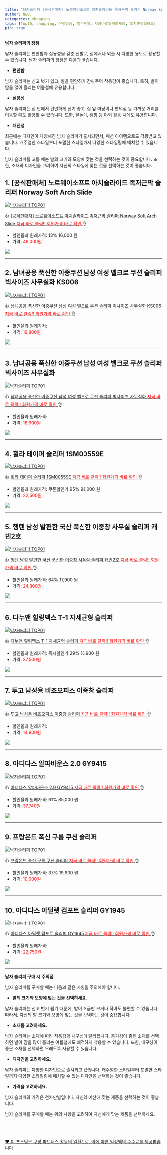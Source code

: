 ```yaml
---
title: "남자슬리퍼 [공식판매처] 노르웨이소프트 아치슬라이드 족저근막 슬리퍼 Norway Soft Arch Slide 필수 필요 추천 제품 비교 최저 가격 비교 장점 구매 후기 구매평"
author: NEO.
categories: shopping
tags: [Top10, shopping, 유행상품, 필수구매, 지금바로클릭하세요, 놓치면후회해요]
pin: true
---
```

**남자 슬리퍼의 장점**

남자 슬리퍼는 편안함과 실용성을 갖춘 신발로, 집에서나 외출 시 다양한 용도로 활용할 수 있습니다. 남자 슬리퍼의 장점은 다음과 같습니다.

* **편안함**

남자 슬리퍼는 신고 벗기 쉽고, 발을 편안하게 감싸주어 착용감이 좋습니다. 특히, 발이 땀을 많이 흘리는 여름철에 유용합니다.

* **실용성**

남자 슬리퍼는 집 안에서 편안하게 신기 좋고, 집 앞 마당이나 편의점 등 가까운 거리를 이동할 때도 활용할 수 있습니다. 또한, 물놀이, 캠핑 등 야외 활동 시에도 유용합니다.

* **패션성**

최근에는 디자인이 다양해진 남자 슬리퍼가 출시되면서, 패션 아이템으로도 각광받고 있습니다. 캐주얼한 스타일부터 포멀한 스타일까지 다양한 스타일링에 매치할 수 있습니다.

남자 슬리퍼를 고를 때는 발의 크기와 모양에 맞는 것을 선택하는 것이 중요합니다. 또한, 소재와 디자인을 고려하여 자신의 스타일에 맞는 것을 선택하는 것이 좋습니다.

   

## 1. [공식판매처] 노르웨이소프트 아치슬라이드 족저근막 슬리퍼 Norway Soft Arch Slide

[![남자슬리퍼 TOP01](https://thumbnail6.coupangcdn.com/thumbnails/remote/490x490ex/image/vendor_inventory/8e58/f279d56bbcc9af4d6eb06cffedbca3896c997bd13b73bdda77c7739fde8d.jpg)](https://link.coupang.com/re/AFFSDP?lptag=AF3617701&subid=GithubCoopas&pageKey=7632321612&traceid=V0-153&itemId=20259856621&vendorItemId=86873022877)


👍 [[공식판매처] 노르웨이소프트 아치슬라이드 족저근막 슬리퍼 Norway Soft Arch Slide <font color=red> 지금 바로 클릭!! 회원가격 바로 확인 </font> ](https://link.coupang.com/re/AFFSDP?lptag=AF3617701&subid=GithubCoopas&pageKey=7632321612&traceid=V0-153&itemId=20259856621&vendorItemId=86873022877) 👌 


- 할인율과 원래가격: 13%  16,000   원
- 가격: <span style='color:red'>49,000원</span>

[![](/discount_price.png)](https://link.coupang.com/re/AFFSDP?lptag=AF3617701&subid=GithubCoopas&pageKey=7632321612&traceid=V0-153&itemId=20259856621&vendorItemId=86873022877)

---


   

## 2. 남녀공용 푹신한 이중쿠션 남성 여성 벨크로 쿠션 슬리퍼 빅사이즈 사무실화 KS006

[![남자슬리퍼 TOP01](https://thumbnail7.coupangcdn.com/thumbnails/remote/490x490ex/image/vendor_inventory/35b2/484c05a9ab5b010e0c672f08267eec87aeaace87021b188292d33df47f08.jpg)](https://link.coupang.com/re/AFFSDP?lptag=AF3617701&subid=GithubCoopas&pageKey=7070432407&traceid=V0-153&itemId=17556143882&vendorItemId=87736421580)


👍 [남녀공용 푹신한 이중쿠션 남성 여성 벨크로 쿠션 슬리퍼 빅사이즈 사무실화 KS006 <font color=red> 지금 바로 클릭!! 회원가격 바로 확인 </font> ](https://link.coupang.com/re/AFFSDP?lptag=AF3617701&subid=GithubCoopas&pageKey=7070432407&traceid=V0-153&itemId=17556143882&vendorItemId=87736421580) 👌 


- 할인율과 원래가격: 
- 가격: <span style='color:red'>19,800원</span>

[![](/discount_price.png)](https://link.coupang.com/re/AFFSDP?lptag=AF3617701&subid=GithubCoopas&pageKey=7070432407&traceid=V0-153&itemId=17556143882&vendorItemId=87736421580)

---


   

## 3. 남녀공용 푹신한 이중쿠션 남성 여성 벨크로 쿠션 슬리퍼 빅사이즈 사무실화

[![남자슬리퍼 TOP01](https://thumbnail6.coupangcdn.com/thumbnails/remote/490x490ex/image/vendor_inventory/a2bc/afac403bf2b021175284d7c4b20f9f41cfd1f9e4981f6cfa733df3ea7c1f.jpg)](https://link.coupang.com/re/AFFSDP?lptag=AF3617701&subid=GithubCoopas&pageKey=6539343460&traceid=V0-153&itemId=14553255713&vendorItemId=81796738925)


👍 [남녀공용 푹신한 이중쿠션 남성 여성 벨크로 쿠션 슬리퍼 빅사이즈 사무실화 <font color=red> 지금 바로 클릭!! 회원가격 바로 확인 </font> ](https://link.coupang.com/re/AFFSDP?lptag=AF3617701&subid=GithubCoopas&pageKey=6539343460&traceid=V0-153&itemId=14553255713&vendorItemId=81796738925) 👌 


- 할인율과 원래가격: 
- 가격: <span style='color:red'>18,900원</span>

[![](/discount_price.png)](https://link.coupang.com/re/AFFSDP?lptag=AF3617701&subid=GithubCoopas&pageKey=6539343460&traceid=V0-153&itemId=14553255713&vendorItemId=81796738925)

---


   

## 4. 휠라 테이퍼 슬리퍼 1SM00559E

[![남자슬리퍼 TOP01](https://thumbnail6.coupangcdn.com/thumbnails/remote/490x490ex/image/retail/images/2813192636576051-076b994c-a6b3-4726-bd28-fdefe52dc710.png)](https://link.coupang.com/re/AFFSDP?lptag=AF3617701&subid=GithubCoopas&pageKey=6306535395&traceid=V0-153&itemId=13885408161&vendorItemId=81135157514)


👍 [휠라 테이퍼 슬리퍼 1SM00559E <font color=red> 지금 바로 클릭!! 회원가격 바로 확인 </font> ](https://link.coupang.com/re/AFFSDP?lptag=AF3617701&subid=GithubCoopas&pageKey=6306535395&traceid=V0-153&itemId=13885408161&vendorItemId=81135157514) 👌 


- 할인율과 원래가격: 쿠폰할인가 95%  98,000   원
- 가격: <span style='color:red'>22,500원</span>

[![](/discount_price.png)](https://link.coupang.com/re/AFFSDP?lptag=AF3617701&subid=GithubCoopas&pageKey=6306535395&traceid=V0-153&itemId=13885408161&vendorItemId=81135157514)

---


   

## 5. 행텐 남성 발편한 국산 푹신한 이중창 사무실 슬리퍼 캐빈2호

[![남자슬리퍼 TOP01](https://thumbnail8.coupangcdn.com/thumbnails/remote/490x490ex/image/vendor_inventory/527e/9edea5bbb492de46061761259db37bc61edd85cbecf2f2e2a9f8d0bbf936.png)](https://link.coupang.com/re/AFFSDP?lptag=AF3617701&subid=GithubCoopas&pageKey=6713355385&traceid=V0-153&itemId=15593210887&vendorItemId=82812066873)


👍 [행텐 남성 발편한 국산 푹신한 이중창 사무실 슬리퍼 캐빈2호 <font color=red> 지금 바로 클릭!! 회원가격 바로 확인 </font> ](https://link.coupang.com/re/AFFSDP?lptag=AF3617701&subid=GithubCoopas&pageKey=6713355385&traceid=V0-153&itemId=15593210887&vendorItemId=82812066873) 👌 


- 할인율과 원래가격: 64%  17,900   원
- 가격: <span style='color:red'>24,800원</span>

[![](/discount_price.png)](https://link.coupang.com/re/AFFSDP?lptag=AF3617701&subid=GithubCoopas&pageKey=6713355385&traceid=V0-153&itemId=15593210887&vendorItemId=82812066873)

---


   

## 6. 다누앤 힐링맥스 T-1 자세균형 슬리퍼

[![남자슬리퍼 TOP01](https://thumbnail10.coupangcdn.com/thumbnails/remote/490x490ex/image/vendor_inventory/de59/a4f806b68bb61e31824ee19c3e275dc5b90b8b6a6834b8fce5bd63c0daa7.png)](https://link.coupang.com/re/AFFSDP?lptag=AF3617701&subid=GithubCoopas&pageKey=5792035371&traceid=V0-153&itemId=17166324473&vendorItemId=77188934940)


👍 [다누앤 힐링맥스 T-1 자세균형 슬리퍼 <font color=red> 지금 바로 클릭!! 회원가격 바로 확인 </font> ](https://link.coupang.com/re/AFFSDP?lptag=AF3617701&subid=GithubCoopas&pageKey=5792035371&traceid=V0-153&itemId=17166324473&vendorItemId=77188934940) 👌 


- 할인율과 원래가격: 즉시할인가 29%  16,900   원
- 가격: <span style='color:red'>37,500원</span>

[![](/discount_price.png)](https://link.coupang.com/re/AFFSDP?lptag=AF3617701&subid=GithubCoopas&pageKey=5792035371&traceid=V0-153&itemId=17166324473&vendorItemId=77188934940)

---


   

## 7. 투고 남성용 비죠오피스 이중창 슬리퍼

[![남자슬리퍼 TOP01](https://thumbnail10.coupangcdn.com/thumbnails/remote/490x490ex/image/retail/images/585172325838880-a6438c40-1cc5-40d5-85e9-ac6c2eba6699.jpg)](https://link.coupang.com/re/AFFSDP?lptag=AF3617701&subid=GithubCoopas&pageKey=295690898&traceid=V0-153&itemId=932411495&vendorItemId=5311509642)


👍 [투고 남성용 비죠오피스 이중창 슬리퍼 <font color=red> 지금 바로 클릭!! 회원가격 바로 확인 </font> ](https://link.coupang.com/re/AFFSDP?lptag=AF3617701&subid=GithubCoopas&pageKey=295690898&traceid=V0-153&itemId=932411495&vendorItemId=5311509642) 👌 


- 할인율과 원래가격: 
- 가격: <span style='color:red'>14,900원</span>

[![](/discount_price.png)](https://link.coupang.com/re/AFFSDP?lptag=AF3617701&subid=GithubCoopas&pageKey=295690898&traceid=V0-153&itemId=932411495&vendorItemId=5311509642)

---


   

## 8. 아디다스 알파바운스 2.0 GY9415

[![남자슬리퍼 TOP01](https://thumbnail8.coupangcdn.com/thumbnails/remote/490x490ex/image/retail/images/2023/09/18/11/4/47e1741d-f967-46a1-aff6-f9d7f9af9e0f.jpg)](https://link.coupang.com/re/AFFSDP?lptag=AF3617701&subid=GithubCoopas&pageKey=6787626080&traceid=V0-153&itemId=15982360519&vendorItemId=87223695005)


👍 [아디다스 알파바운스 2.0 GY9415 <font color=red> 지금 바로 클릭!! 회원가격 바로 확인 </font> ](https://link.coupang.com/re/AFFSDP?lptag=AF3617701&subid=GithubCoopas&pageKey=6787626080&traceid=V0-153&itemId=15982360519&vendorItemId=87223695005) 👌 


- 할인율과 원래가격: 61%  85,000   원
- 가격: <span style='color:red'>37,740원</span>

[![](/discount_price.png)](https://link.coupang.com/re/AFFSDP?lptag=AF3617701&subid=GithubCoopas&pageKey=6787626080&traceid=V0-153&itemId=15982360519&vendorItemId=87223695005)

---


   

## 9. 프랑온드 폭신 구름 쿠션 슬리퍼

[![남자슬리퍼 TOP01](https://thumbnail6.coupangcdn.com/thumbnails/remote/490x490ex/image/retail/images/826989700201718-0b4244a3-5e16-4d5b-9c8a-72e5a955f850.jpg)](https://link.coupang.com/re/AFFSDP?lptag=AF3617701&subid=GithubCoopas&pageKey=6348122787&traceid=V0-153&itemId=13346748969&vendorItemId=80601935662)


👍 [프랑온드 폭신 구름 쿠션 슬리퍼 <font color=red> 지금 바로 클릭!! 회원가격 바로 확인 </font> ](https://link.coupang.com/re/AFFSDP?lptag=AF3617701&subid=GithubCoopas&pageKey=6348122787&traceid=V0-153&itemId=13346748969&vendorItemId=80601935662) 👌 


- 할인율과 원래가격: 37%  19,900   원
- 가격: <span style='color:red'>10,000원</span>

[![](/discount_price.png)](https://link.coupang.com/re/AFFSDP?lptag=AF3617701&subid=GithubCoopas&pageKey=6348122787&traceid=V0-153&itemId=13346748969&vendorItemId=80601935662)

---


   

## 10. 아디다스 아딜렛 컴포트 슬리퍼 GY1945

[![남자슬리퍼 TOP01](https://thumbnail8.coupangcdn.com/thumbnails/remote/490x490ex/image/retail/images/2023/09/18/11/9/98e5742a-e529-49fe-b007-194957ae55d9.jpg)](https://link.coupang.com/re/AFFSDP?lptag=AF3617701&subid=GithubCoopas&pageKey=6878007116&traceid=V0-153&itemId=16474376105&vendorItemId=87223694483)


👍 [아디다스 아딜렛 컴포트 슬리퍼 GY1945 <font color=red> 지금 바로 클릭!! 회원가격 바로 확인 </font> ](https://link.coupang.com/re/AFFSDP?lptag=AF3617701&subid=GithubCoopas&pageKey=6878007116&traceid=V0-153&itemId=16474376105&vendorItemId=87223694483) 👌 


- 할인율과 원래가격: 
- 가격: <span style='color:red'>22,750원</span>

[![](/discount_price.png)](https://link.coupang.com/re/AFFSDP?lptag=AF3617701&subid=GithubCoopas&pageKey=6878007116&traceid=V0-153&itemId=16474376105&vendorItemId=87223694483)

---
**남자 슬리퍼 구매 시 주의점**

남자 슬리퍼를 구매할 때는 다음과 같은 사항을 주의해야 합니다.

* **발의 크기와 모양에 맞는 것을 선택하세요.**

남자 슬리퍼는 신고 벗기 쉽기 때문에, 발이 조금만 크거나 작아도 불편할 수 있습니다. 따라서, 자신의 발 크기와 모양에 맞는 것을 선택하는 것이 중요합니다.

* **소재를 고려하세요.**

남자 슬리퍼는 소재에 따라 착용감과 내구성이 달라집니다. 통기성이 좋은 소재를 선택하면 발이 땀을 많이 흘리는 여름철에도 쾌적하게 착용할 수 있습니다. 또한, 내구성이 좋은 소재를 선택하면 오래도록 사용할 수 있습니다.

* **디자인을 고려하세요.**

남자 슬리퍼는 다양한 디자인으로 출시되고 있습니다. 캐주얼한 스타일부터 포멀한 스타일까지 다양한 스타일링에 매치할 수 있는 디자인을 선택하는 것이 좋습니다.

* **가격을 고려하세요.**

남자 슬리퍼의 가격은 천차만별입니다. 자신의 예산에 맞는 제품을 선택하는 것이 좋습니다.

남자 슬리퍼를 구매할 때는 위의 사항을 고려하여 자신에게 맞는 제품을 선택하세요.<br><br><br><br><br> [ ❤  이 포스팅은 쿠팡 파트너스 활동의 일환으로, 이에 따른 일정액의 수수료를 제공받습니다](https://link.coupang.com/a/bcEFyh)